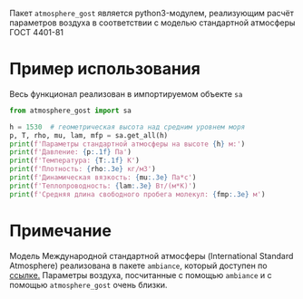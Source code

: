 Пакет `atmosphere_gost` является python3-модулем, реализующим расчёт параметров
воздуха в соответствии с моделью стандартной атмосферы ГОСТ 4401-81


# Пример использования
Весь функционал реализован в импортируемом объекте `sa`
```python
from atmosphere_gost import sa

h = 1530  # геометрическая высота над средним уровнем моря
p, T, rho, mu, lam, mfp = sa.get_all(h)
print(f'Параметры стандартной атмосферы на высоте {h} м:')
print(f'Давление: {p:.1f} Па')
print(f'Температура: {T:.1f} К')
print(f'Плотность: {rho:.3e} кг/м3')
print(f'Динамическая вязкость: {mu:.3e} Па*с')
print(f'Теплопроводность: {lam:.3e} Вт/(м*К)')
print(f'Средняя длина свободного пробега молекул: {fmp:.3e} м')
```

# Примечание
Модель Международной стандартной атмосферы (International Standard Atmosphere)
реализована в пакете `ambiance`, который доступен
по [ссылке.](https://pypi.org/project/ambiance)
Параметры воздуха, посчитанные с помощью `ambiance` и с помощью
`atmosphere_gost` очень близки.